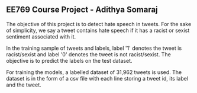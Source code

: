 ## EE769 Course Project - Adithya Somaraj

The objective of this project is to detect hate speech in tweets. For the sake of simplicity, we say a tweet contains hate speech if it has a racist or sexist sentiment associated with it. 

In the training sample of tweets and labels, label '1' denotes the tweet is racist/sexist and label '0' denotes the tweet is not racist/sexist. The objective is to predict the labels on the test dataset.

For training the models, a labelled dataset of 31,962 tweets is used. The dataset is in the form of a csv file with each line storing a tweet id, its label and the tweet.
